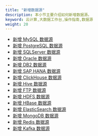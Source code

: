 ```yaml
---
title: "新增数据源"
description: 本小节主要介绍如何新增数据源。
keyword: 云计算,大数据工作台,操作指南,数据源
weight: 20
---
```

<!-- ---
title: "新增数据源"
linkTitle: 新增数据源
_build:
 render: false 
weight: 20
collapsible: true
--- -->

- [新增 MySQL 数据源](/bigdata/dataomnis/manual/source_data/add_data/mysql) 
- [新增 PostgreSQL 数据源](/bigdata/dataomnis/manual/source_data/add_data/postgresql) 
- [新增 SQLServer 数据源](/bigdata/dataomnis/manual/source_data/add_data/sqlserver) 
- [新增 Oracle 数据源](/bigdata/dataomnis/manual/source_data/add_data/oracle) 
- [新增 DB2 数据源](/bigdata/dataomnis/manual/source_data/add_data/db2)    
- [新增 SAP HANA 数据源](/bigdata/dataomnis/manual/source_data/add_data/saphana) 
- [新增 ClickHouse 数据源](/bigdata/dataomnis/manual/source_data/add_data/clickhouse) 
- [新增 Hive 数据源](/bigdata/dataomnis/manual/source_data/add_data/hive)  
- [新增 FTP 数据源](/bigdata/dataomnis/manual/source_data/add_data/ftp)    
- [新增 HDFS 数据源](/bigdata/dataomnis/manual/source_data/add_data/hdfs) 
- [新增 HBase 数据源](/bigdata/dataomnis/manual/source_data/add_data/hbase) 
- [新增 ElasticSearch 数据源](/bigdata/dataomnis/manual/source_data/add_data/elasticsearch) 
- [新增 MongoDB 数据源](/bigdata/dataomnis/manual/source_data/add_data/mongodb) 
- [新增 Redis 数据源](/bigdata/dataomnis/manual/source_data/add_data/redis) 
- [新增 Kafka 数据源](/bigdata/dataomnis/manual/source_data/add_data/kafka) 